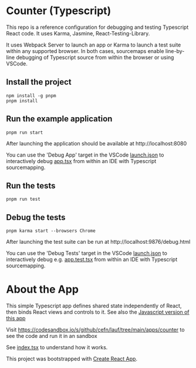 # Counter (Typescript)

This repo is a reference configuration for debugging and testing Typescript React code. It uses Karma, Jasmine, React-Testing-Library.

It uses Webpack Server to launch an app or Karma to launch a test suite within any supported browser. In both cases, sourcemaps enable line-by-line debugging of Typescript source from within the browser or using VSCode.

## Install the project

```
npm install -g pnpm 
pnpm install
```

## Run the example application

```
pnpm run start
```

After launching the application should be available at http://localhost:8080

You can use the 'Debug App' target in the VSCode [launch.json](.vscode/launch.json) to interactively debug [app.tsx](./src/app.tsx) from within an IDE with Typescript sourcemapping.

## Run the tests


```
pnpm run test
```

## Debug the tests

```
pnpm karma start --browsers Chrome
```

After launching the test suite can be run at http://localhost:9876/debug.html

You can use the 'Debug Tests' target in the VSCode [launch.json](.vscode/launch.json) to interactively debug e.g. [app.test.tsx](./test/app.test.tsx) from within an IDE with Typescript sourcemapping.

# About the App

This simple Typescript app defines shared state independently of React, then binds React views and controls to it. See also the [Javascript version of this app](https://github.com/cefn/lauf/tree/main/apps/counter-js)

Visit https://codesandbox.io/s/github/cefn/lauf/tree/main/apps/counter to see the code and run it in an sandbox

See [index.tsx](https://github.com/cefn/lauf/tree/main/apps/counter/src/index.tsx) to understand how it works.

This project was bootstrapped with [Create React App](https://github.com/facebook/create-react-app).
